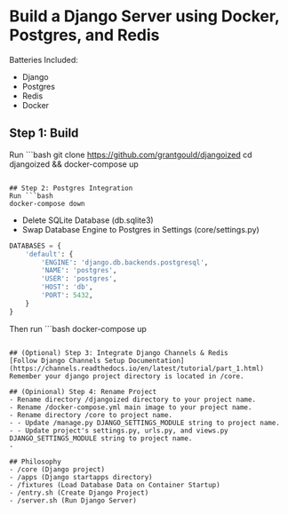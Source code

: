 # Build a Django Server using Docker, Postgres, and Redis
Batteries Included:
- Django
- Postgres 
- Redis
- Docker

## Step 1: Build
Run ```bash
git clone https://github.com/grantgould/djangoized
cd djangoized && docker-compose up
```

## Step 2: Postgres Integration
Run ```bash
docker-compose down
```
- Delete SQLite Database (db.sqlite3)
- Swap Database Engine to Postgres in Settings (core/settings.py)
``` python
DATABASES = {
    'default': {
        'ENGINE': 'django.db.backends.postgresql',
        'NAME': 'postgres',
        'USER': 'postgres',
        'HOST': 'db',
        'PORT': 5432,
    }
}
```
Then run ```bash
docker-compose up
```

## (Optional) Step 3: Integrate Django Channels & Redis
[Follow Django Channels Setup Documentation](https://channels.readthedocs.io/en/latest/tutorial/part_1.html) Remember your django project directory is located in /core.

## (Opinional) Step 4: Rename Project
- Rename directory /djangoized directory to your project name.
- Rename /docker-compose.yml main image to your project name.
- Rename directory /core to project name.
- - Update /manage.py DJANGO_SETTINGS_MODULE string to project name. 
- - Update project's settings.py, urls.py, and views.py DJANGO_SETTINGS_MODULE string to project name.
- 

## Philosophy 
- /core (Django project)
- /apps (Django startapps directory)
- /fixtures (Load Database Data on Container Startup)
- /entry.sh (Create Django Project)
- /server.sh (Run Django Server)